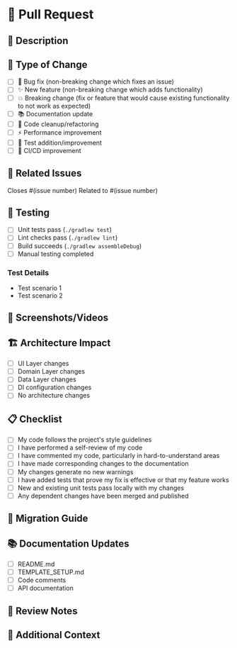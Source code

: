 # 🔄 Pull Request

## 📝 Description
<!-- Provide a brief description of the changes -->

## 🎯 Type of Change
<!-- Mark with x the type of change -->
- [ ] 🐛 Bug fix (non-breaking change which fixes an issue)
- [ ] ✨ New feature (non-breaking change which adds functionality)
- [ ] 💥 Breaking change (fix or feature that would cause existing functionality to not work as expected)
- [ ] 📚 Documentation update
- [ ] 🧹 Code cleanup/refactoring
- [ ] ⚡ Performance improvement
- [ ] 🧪 Test addition/improvement
- [ ] 🔧 CI/CD improvement

## 🔗 Related Issues
<!-- Link to related issues -->
Closes #(issue number)
Related to #(issue number)

## 🧪 Testing
<!-- Describe the tests you ran and how to reproduce them -->
- [ ] Unit tests pass (`./gradlew test`)
- [ ] Lint checks pass (`./gradlew lint`)
- [ ] Build succeeds (`./gradlew assembleDebug`)
- [ ] Manual testing completed

### Test Details
<!-- Describe specific test scenarios -->
- Test scenario 1
- Test scenario 2

## 📱 Screenshots/Videos
<!-- If applicable, add screenshots or videos -->

## 🏗️ Architecture Impact
<!-- Describe how this affects the template architecture -->
- [ ] UI Layer changes
- [ ] Domain Layer changes  
- [ ] Data Layer changes
- [ ] DI configuration changes
- [ ] No architecture changes

## 📋 Checklist
<!-- Review checklist -->
- [ ] My code follows the project's style guidelines
- [ ] I have performed a self-review of my code
- [ ] I have commented my code, particularly in hard-to-understand areas
- [ ] I have made corresponding changes to the documentation
- [ ] My changes generate no new warnings
- [ ] I have added tests that prove my fix is effective or that my feature works
- [ ] New and existing unit tests pass locally with my changes
- [ ] Any dependent changes have been merged and published

## 🔄 Migration Guide
<!-- If this is a breaking change, provide migration steps -->

## 📚 Documentation Updates
<!-- List any documentation that needs to be updated -->
- [ ] README.md
- [ ] TEMPLATE_SETUP.md
- [ ] Code comments
- [ ] API documentation

## 🤔 Review Notes
<!-- Any specific areas you'd like reviewers to focus on -->

## 📎 Additional Context
<!-- Any additional information for reviewers -->
